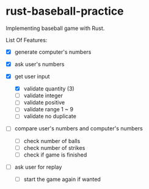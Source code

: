 # rust-baseball-practice

Implementing baseball game with Rust.

List Of Features:
- [x] generate computer's numbers
- [x] ask user's numbers
    
- [x] get user input
    - [x] validate quantity (3)
    - [ ] validate integer
    - [ ] validate positive
    - [ ] validate range 1 ~ 9
    - [ ] validate no duplicate
    
- [ ] compare user's numbers and computer's numbers
    - [ ] check number of balls
    - [ ] check number of strikes
    - [ ] check if game is finished
    
- [ ] ask user for replay
    - [ ] start the game again if wanted